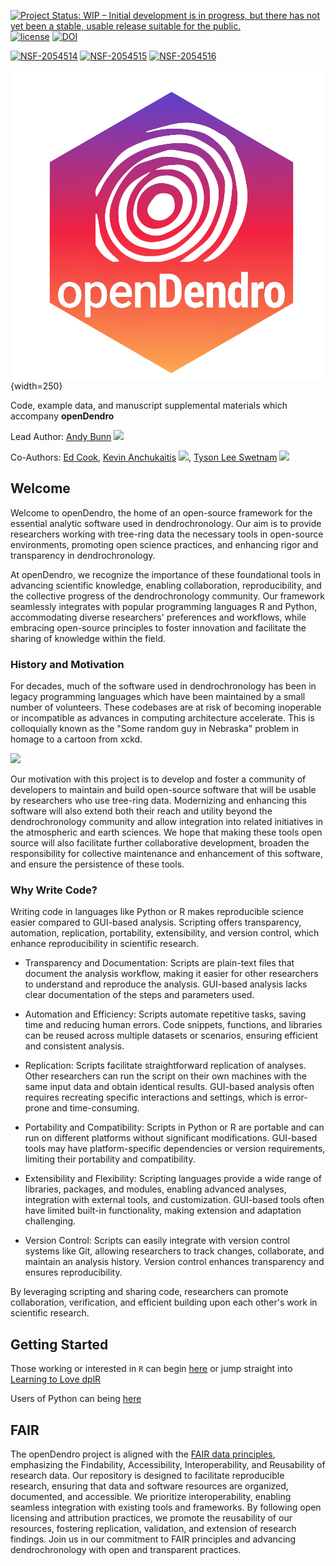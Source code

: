 [![Project Status: WIP – Initial development is in progress, but there has not yet been a stable, usable release suitable for the public.](https://www.repostatus.org/badges/latest/wip.svg)](https://www.repostatus.org/#wip) [![license](https://img.shields.io/badge/license-GPLv3-blue.svg)](https://opensource.org/licenses/GPL-3.0) 
<a href="https://doi.org/10.5281/zenodo.6110787"><img src="https://zenodo.org/badge/DOI/10.5281/zenodo.6110787.svg" alt="DOI"></a>


[![NSF-2054514](https://img.shields.io/badge/NSF-2054514-blue.svg)](https://nsf.gov/awardsearch/showAward?AWD_ID=2054514)
[![NSF-2054515](https://img.shields.io/badge/NSF-2054515-blue.svg)](https://nsf.gov/awardsearch/showAward?AWD_ID=2054515)
[![NSF-2054516](https://img.shields.io/badge/NSF-2054516-blue.svg)](https://nsf.gov/awardsearch/showAward?AWD_ID=2054516)

![](assets/openDendroSticker.png){width=250}

Code, example data, and manuscript supplemental materials which accompany **openDendro**

Lead Author: [Andy Bunn](https://github.com/AndyBunn/) [![](https://orcid.org/sites/default/files/images/orcid_16x16.png)](http://orcid.org/0000-0001-9027-2162)

Co-Authors: [Ed Cook](https://scholar.google.com/citations?user=F7jhxf4AAAAJ&hl=en&oi=sra), [Kevin Anchukaitis](http://www.u.arizona.edu/~kanchukaitis/) [![](https://orcid.org/sites/default/files/images/orcid_16x16.png)](http://orcid.org/0000-0002-8509-8080),  [Tyson Lee Swetnam](https://tyson-swetnam.github.io/) [![](https://orcid.org/sites/default/files/images/orcid_16x16.png)](http://orcid.org/0000-0002-6639-7181)

## Welcome
Welcome to openDendro, the home of an open-source framework for the essential analytic software used in dendrochronology. Our aim is to provide researchers working with tree-ring data the necessary tools in open-source environments, promoting open science practices, and enhancing rigor and transparency in dendrochronology.

At openDendro, we recognize the importance of these foundational tools in advancing scientific knowledge, enabling collaboration, reproducibility, and the collective progress of the dendrochronology community. Our framework seamlessly integrates with popular programming languages R and Python, accommodating diverse researchers' preferences and workflows, while embracing open-source principles to foster innovation and facilitate the sharing of knowledge within the field.


### History and Motivation
For decades, much of the software used in dendrochronology has been in legacy programming languages which have been maintained by a small number of volunteers. These codebases are at risk of becoming inoperable or incompatible as advances in computing architecture accelerate. This is colloquially known as the "Some random guy in Nebraska" problem in homage to a cartoon from xckd.

![](https://imgs.xkcd.com/comics/dependency.png)

Our motivation with this project is to develop and foster a community of developers to maintain and build open-source software that will be usable by researchers who use tree-ring data. Modernizing and enhancing this software will also extend both their reach and utility beyond the dendrochronology community and allow integration into related initiatives in the atmospheric and earth sciences. We hope that making these tools open source will also facilitate further collaborative development, broaden the responsibility for collective maintenance and enhancement of this software, and ensure the persistence of these  tools. 

### Why Write Code?

Writing code in languages like Python or R makes reproducible science easier compared to GUI-based analysis. Scripting offers transparency, automation, replication, portability, extensibility, and version control, which enhance reproducibility in scientific research.

+ Transparency and Documentation: Scripts are plain-text files that document the analysis workflow, making it easier for other researchers to understand and reproduce the analysis. GUI-based analysis lacks clear documentation of the steps and parameters used.

+ Automation and Efficiency: Scripts automate repetitive tasks, saving time and reducing human errors. Code snippets, functions, and libraries can be reused across multiple datasets or scenarios, ensuring efficient and consistent analysis.

+ Replication: Scripts facilitate straightforward replication of analyses. Other researchers can run the script on their own machines with the same input data and obtain identical results. GUI-based analysis often requires recreating specific interactions and settings, which is error-prone and time-consuming.

+ Portability and Compatibility: Scripts in Python or R are portable and can run on different platforms without significant modifications. GUI-based tools may have platform-specific dependencies or version requirements, limiting their portability and compatibility.

+ Extensibility and Flexibility: Scripting languages provide a wide range of libraries, packages, and modules, enabling advanced analyses, integration with external tools, and customization. GUI-based tools often have limited built-in functionality, making extension and adaptation challenging.

+ Version Control: Scripts can easily integrate with version control systems like Git, allowing researchers to track changes, collaborate, and maintain an analysis history. Version control enhances transparency and ensures reproducibility.

By leveraging scripting and sharing code, researchers can promote collaboration, verification, and efficient building upon each other's work in scientific research.

## Getting Started

Those working or interested in `R` can begin [here](r.md) or jump straight into [Learning to Love dplR](https://opendendro.github.io/dplR-workshop/)

Users of Python can being [here](python.md)

## FAIR

The openDendro project is aligned with the [FAIR data principles](https://www.go-fair.org/fair-principles/), emphasizing the Findability, Accessibility, Interoperability, and Reusability of research data. Our repository is designed to facilitate reproducible research, ensuring that data and software resources are organized, documented, and accessible. We prioritize interoperability, enabling seamless integration with existing tools and frameworks. By following open licensing and attribution practices, we promote the reusability of our resources, fostering replication, validation, and extension of research findings. Join us in our commitment to FAIR principles and advancing dendrochronology with open and transparent practices.
